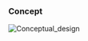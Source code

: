 ### Concept

![Conceptual_design](https://github.com/Shim0zukushichi/Projects/assets/135439904/993ebe9b-3dca-4b73-84ca-7f9ba5565be8)
